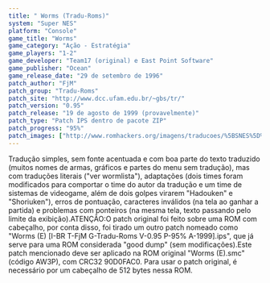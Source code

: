 ```yaml
---
title: " Worms (Tradu-Roms)"
system: "Super NES"
platform: "Console"
game_title: "Worms"
game_category: "Ação - Estratégia"
game_players: "1-2"
game_developer: "Team17 (original) e East Point Software"
game_publisher: "Ocean"
game_release_date: "29 de setembro de 1996"
patch_author: "FjM"
patch_group: "Tradu-Roms"
patch_site: "http://www.dcc.ufam.edu.br/~gbs/tr/"
patch_version: "0.95"
patch_release: "19 de agosto de 1999 (provavelmente)"
patch_type: "Patch IPS dentro de pacote ZIP"
patch_progress: "95%"
patch_images: ["http://www.romhackers.org/imagens/traducoes/%5BSNES%5D%20Worms%20-%20Tradu-Roms%20-%201.png","http://www.romhackers.org/imagens/traducoes/%5BSNES%5D%20Worms%20-%20Tradu-Roms%20-%202.png","http://www.romhackers.org/imagens/traducoes/%5BSNES%5D%20Worms%20-%20Tradu-Roms%20-%203.png"]
---
```

Tradução simples, sem fonte acentuada e com boa parte do texto traduzido (muitos nomes de armas, gráficos e partes do menu sem tradução), mas com traduções literais ("ver wormlista"), adaptações (dois times foram modificados para comportar o time do autor da tradução e um time de sistemas de videogame, além de dois golpes virarem "Hadouken" e "Shoriuken"), erros de pontuação, caracteres inválidos (na tela ao ganhar a partida) e problemas com ponteiros (na mesma tela, texto passando pelo limite da exibição).ATENÇÃO:O patch original foi feito sobre uma ROM com cabeçalho, por conta disso, foi tirado um outro patch nomeado como "Worms (E) [I-BR T-FjM G-Tradu-Roms V-0.95 P-95% A-1999].ips", que já serve para uma ROM considerada "good dump" (sem modificações).Este patch mencionado deve ser aplicado na ROM original "Worms (E).smc" (código AW3P), com CRC32 90D0FAC0. Para usar o patch original, é necessário por um cabeçalho de 512 bytes nessa ROM.